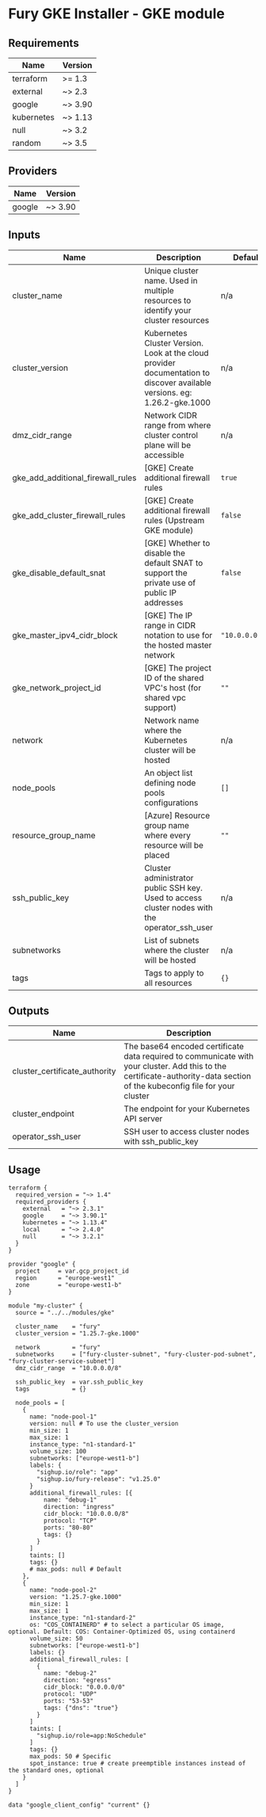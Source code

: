 <!-- BEGIN_TF_DOCS -->

# Fury GKE Installer - GKE module

<!-- <KFD-DOCS> -->

## Requirements

| Name | Version |
|------|---------|
| terraform | >= 1.3 |
| external | ~> 2.3 |
| google | ~> 3.90 |
| kubernetes | ~> 1.13 |
| null | ~> 3.2 |
| random | ~> 3.5 |

## Providers

| Name | Version |
|------|---------|
| google | ~> 3.90 |

## Inputs

| Name | Description | Default | Required |
|------|-------------|---------|:--------:|
| cluster\_name | Unique cluster name. Used in multiple resources to identify your cluster resources | n/a | yes |
| cluster\_version | Kubernetes Cluster Version. Look at the cloud provider documentation to discover available versions. eg: 1.26.2-gke.1000 | n/a | yes |
| dmz\_cidr\_range | Network CIDR range from where cluster control plane will be accessible | n/a | yes |
| gke\_add\_additional\_firewall\_rules | [GKE] Create additional firewall rules | `true` | no |
| gke\_add\_cluster\_firewall\_rules | [GKE] Create additional firewall rules (Upstream GKE module) | `false` | no |
| gke\_disable\_default\_snat | [GKE] Whether to disable the default SNAT to support the private use of public IP addresses | `false` | no |
| gke\_master\_ipv4\_cidr\_block | [GKE] The IP range in CIDR notation to use for the hosted master network | `"10.0.0.0/28"` | no |
| gke\_network\_project\_id | [GKE] The project ID of the shared VPC's host (for shared vpc support) | `""` | no |
| network | Network name where the Kubernetes cluster will be hosted | n/a | yes |
| node\_pools | An object list defining node pools configurations | `[]` | no |
| resource\_group\_name | [Azure] Resource group name where every resource will be placed | `""` | no |
| ssh\_public\_key | Cluster administrator public SSH key. Used to access cluster nodes with the operator\_ssh\_user | n/a | yes |
| subnetworks | List of subnets where the cluster will be hosted | n/a | yes |
| tags | Tags to apply to all resources | `{}` | no |

## Outputs

| Name | Description |
|------|-------------|
| cluster\_certificate\_authority | The base64 encoded certificate data required to communicate with your cluster. Add this to the certificate-authority-data section of the kubeconfig file for your cluster |
| cluster\_endpoint | The endpoint for your Kubernetes API server |
| operator\_ssh\_user | SSH user to access cluster nodes with ssh\_public\_key |

## Usage

```hcl
terraform {
  required_version = "~> 1.4"
  required_providers {
    external   = "~> 2.3.1"
    google     = "~> 3.90.1"
    kubernetes = "~> 1.13.4"
    local      = "~> 2.4.0"
    null       = "~> 3.2.1"
  }
}

provider "google" {
  project     = var.gcp_project_id
  region      = "europe-west1"
  zone        = "europe-west1-b"
}

module "my-cluster" {
  source = "../../modules/gke"

  cluster_name    = "fury"
  cluster_version = "1.25.7-gke.1000"

  network         = "fury"
  subnetworks     = ["fury-cluster-subnet", "fury-cluster-pod-subnet", "fury-cluster-service-subnet"]
  dmz_cidr_range  = "10.0.0.0/8"

  ssh_public_key  = var.ssh_public_key
  tags            = {}

  node_pools = [
    {
      name: "node-pool-1"
      version: null # To use the cluster_version
      min_size: 1
      max_size: 1
      instance_type: "n1-standard-1"
      volume_size: 100
      subnetworks: ["europe-west1-b"]
      labels: {
        "sighup.io/role": "app"
        "sighup.io/fury-release": "v1.25.0"
      }
      additional_firewall_rules: [{
          name: "debug-1"
          direction: "ingress"
          cidr_block: "10.0.0.0/8"
          protocol: "TCP"
          ports: "80-80"
          tags: {}
        }
      ]
      taints: []
      tags: {}
      # max_pods: null # Default
    },
    {
      name: "node-pool-2"
      version: "1.25.7-gke.1000"
      min_size: 1
      max_size: 1
      instance_type: "n1-standard-2"
      os: "COS_CONTAINERD" # to select a particular OS image, optional. Default: COS: Container-Optimized OS, using containerd
      volume_size: 50
      subnetworks: ["europe-west1-b"]
      labels: {}
      additional_firewall_rules: [
        {
          name: "debug-2"
          direction: "egress"
          cidr_block: "0.0.0.0/0"
          protocol: "UDP"
          ports: "53-53"
          tags: {"dns": "true"}
        }
      ]
      taints: [
        "sighup.io/role=app:NoSchedule"
      ]
      tags: {}
      max_pods: 50 # Specific
      spot_instance: true # create preemptible instances instead of the standard ones, optional
    }
  ]
}

data "google_client_config" "current" {}
```

<!-- </KFD-DOCS> -->
<!-- END_TF_DOCS -->